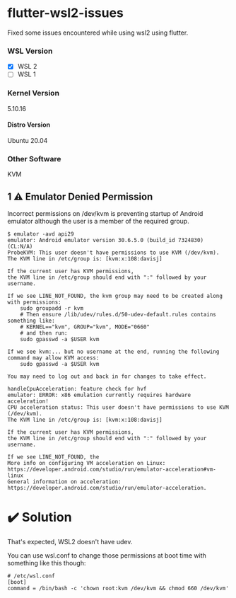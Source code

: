 # flutter-wsl2-issues
Fixed some issues encountered while using wsl2 using flutter.

### WSL Version
- [x] WSL 2
- [ ] WSL 1
 
### Kernel Version
5.10.16

#### Distro Version
Ubuntu 20.04

### Other Software
KVM

## 1 :warning: Emulator Denied Permission

Incorrect permissions on /dev/kvm is preventing startup of Android emulator although the user is a member of the required group.

```
$ emulator -avd api29
emulator: Android emulator version 30.6.5.0 (build_id 7324830) (CL:N/A)
ProbeKVM: This user doesn't have permissions to use KVM (/dev/kvm).
The KVM line in /etc/group is: [kvm:x:108:davisj]

If the current user has KVM permissions,
the KVM line in /etc/group should end with ":" followed by your username.

If we see LINE_NOT_FOUND, the kvm group may need to be created along with permissions:
    sudo groupadd -r kvm
    # Then ensure /lib/udev/rules.d/50-udev-default.rules contains something like:
    # KERNEL=="kvm", GROUP="kvm", MODE="0660"
    # and then run:
    sudo gpasswd -a $USER kvm

If we see kvm:... but no username at the end, running the following command may allow KVM access:
    sudo gpasswd -a $USER kvm

You may need to log out and back in for changes to take effect.

handleCpuAcceleration: feature check for hvf
emulator: ERROR: x86 emulation currently requires hardware acceleration!
CPU acceleration status: This user doesn't have permissions to use KVM (/dev/kvm).
The KVM line in /etc/group is: [kvm:x:108:davisj]

If the current user has KVM permissions,
the KVM line in /etc/group should end with ":" followed by your username.

If we see LINE_NOT_FOUND, the
More info on configuring VM acceleration on Linux:
https://developer.android.com/studio/run/emulator-acceleration#vm-linux
General information on acceleration: https://developer.android.com/studio/run/emulator-acceleration.
```

# :heavy_check_mark: Solution
That's expected, WSL2 doesn't have udev.

You can use wsl.conf to change those permissions at boot time with something like this though:
```
# /etc/wsl.conf
[boot]
command = /bin/bash -c 'chown root:kvm /dev/kvm && chmod 660 /dev/kvm'
```
